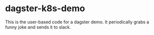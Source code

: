 # dagster-k8s-demo
This is the user-based code for a dagster demo. It periodically grabs a funny joke and sends it to slack.
